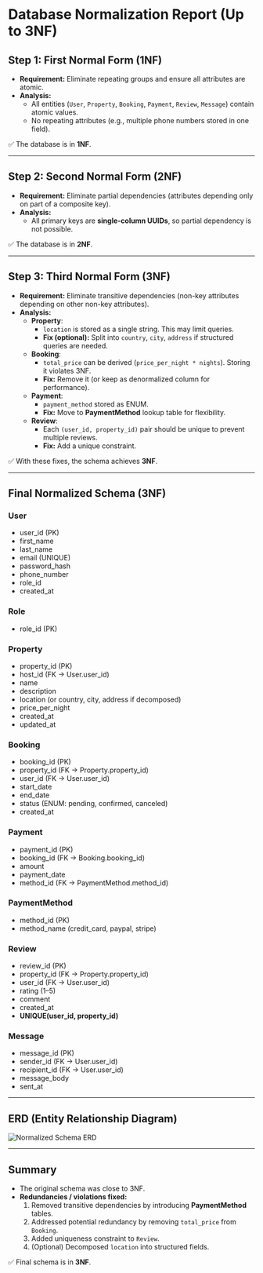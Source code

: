 # Database Normalization Report (Up to 3NF)

## Step 1: First Normal Form (1NF)

- **Requirement:** Eliminate repeating groups and ensure all attributes are atomic.
- **Analysis:**
  - All entities (`User`, `Property`, `Booking`, `Payment`, `Review`, `Message`) contain atomic values.
  - No repeating attributes (e.g., multiple phone numbers stored in one field).

✅ The database is in **1NF**.

---

## Step 2: Second Normal Form (2NF)

- **Requirement:** Eliminate partial dependencies (attributes depending only on part of a composite key).
- **Analysis:**
  - All primary keys are **single-column UUIDs**, so partial dependency is not possible.

✅ The database is in **2NF**.

---

## Step 3: Third Normal Form (3NF)

- **Requirement:** Eliminate transitive dependencies (non-key attributes depending on other non-key attributes).
- **Analysis:**
  - **Property**:
    - `location` is stored as a single string. This may limit queries.
    - **Fix (optional):** Split into `country`, `city`, `address` if structured queries are needed.
  - **Booking**:
    - `total_price` can be derived (`price_per_night * nights`). Storing it violates 3NF.
    - **Fix:** Remove it (or keep as denormalized column for performance).
  - **Payment**:
    - `payment_method` stored as ENUM.
    - **Fix:** Move to **PaymentMethod** lookup table for flexibility.
  - **Review**:
    - Each `(user_id, property_id)` pair should be unique to prevent multiple reviews.
    - **Fix:** Add a unique constraint.

✅ With these fixes, the schema achieves **3NF**.

---

## Final Normalized Schema (3NF)

### **User**

- user_id (PK)
- first_name
- last_name
- email (UNIQUE)
- password_hash
- phone_number
- role_id
- created_at

### **Role**

- role_id (PK)

### **Property**

- property_id (PK)
- host_id (FK → User.user_id)
- name
- description
- location (or country, city, address if decomposed)
- price_per_night
- created_at
- updated_at

### **Booking**

- booking_id (PK)
- property_id (FK → Property.property_id)
- user_id (FK → User.user_id)
- start_date
- end_date
- status (ENUM: pending, confirmed, canceled)
- created_at

### **Payment**

- payment_id (PK)
- booking_id (FK → Booking.booking_id)
- amount
- payment_date
- method_id (FK → PaymentMethod.method_id)

### **PaymentMethod**

- method_id (PK)
- method_name (credit_card, paypal, stripe)

### **Review**

- review_id (PK)
- property_id (FK → Property.property_id)
- user_id (FK → User.user_id)
- rating (1–5)
- comment
- created_at
- **UNIQUE(user_id, property_id)**

### **Message**

- message_id (PK)
- sender_id (FK → User.user_id)
- recipient_id (FK → User.user_id)
- message_body
- sent_at

---

## ERD (Entity Relationship Diagram)

![Normalized Schema ERD](normalized_schema.png)

---

## Summary

- The original schema was close to 3NF.
- **Redundancies / violations fixed:**
  1. Removed transitive dependencies by introducing **PaymentMethod** tables.
  2. Addressed potential redundancy by removing `total_price` from `Booking`.
  3. Added uniqueness constraint to `Review`.
  4. (Optional) Decomposed `location` into structured fields.

✅ Final schema is in **3NF**.
